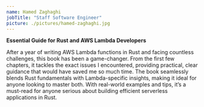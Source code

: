 ```yaml
---
name: Hamed Zaghaghi
jobTitle: "Staff Software Engineer"
picture: ./pictures/hamed-zaghaghi.jpg
---
```


**Essential Guide for Rust and AWS Lambda Developers**

After a year of writing AWS Lambda functions in Rust and facing countless
challenges, this book has been a game-changer. From the first few chapters, it
tackles the exact issues I encountered, providing practical, clear guidance that
would have saved me so much time. The book seamlessly blends Rust fundamentals
with Lambda-specific insights, making it ideal for anyone looking to master
both. With real-world examples and tips, it’s a must-read for anyone serious
about building efficient serverless applications in Rust.
